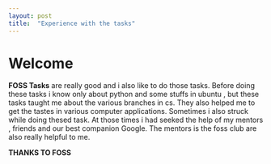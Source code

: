 ```yaml
---
layout: post
title:  "Experience with the tasks"
---
```


# Welcome

**FOSS Tasks** are really good and i also like to do those tasks.
Before doing these tasks i know only about python and some stuffs in 
ubuntu , but these tasks taught me about the various branches in cs.
They also helped me to get the tastes in various computer applications.
Sometimes i also struck while doing thesed task. At those times
i had seeked the help of my mentors , friends and our best companion Google. 
The mentors is the foss club are also really helpful to me.

**THANKS TO FOSS**